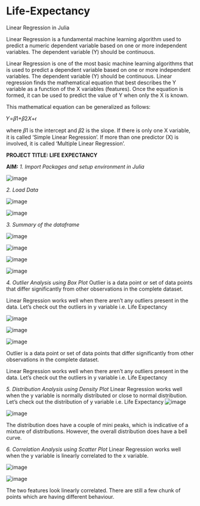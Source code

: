 # Life-Expectancy
Linear Regression in Julia

Linear Regression is a fundamental machine learning algorithm used to predict a numeric dependent variable based on one or more independent variables. The dependent variable (Y) should be continuous.

Linear Regression is one of the most basic machine learning algorithms that is used to predict a dependent variable based on one or more independent variables. The dependent variable (Y) should be continuous. Linear regression finds the mathematical equation that best describes the Y variable as a function of the X variables (features). Once the equation is formed, it can be used to predict the value of Y when only the X is known.

This mathematical equation can be generalized as follows:

𝑌=𝛽1+𝛽2𝑋+𝜖

where 𝛽1 is the intercept and 𝛽2 is the slope. If there is only one X variable, it is called ‘Simple Linear Regression’. If more than one predictor (X) is involved, it is called ‘Multiple Linear Regression’.

**PROJECT TITLE: LIFE EXPECTANCY**

**AIM:** _1. Import Packages and setup environment in Julia_

![image](https://user-images.githubusercontent.com/62717424/139497329-569cbb16-f121-43da-928a-d2c498f14996.png)

_2. Load Data_

![image](https://user-images.githubusercontent.com/62717424/139497430-7850b2da-4775-47a2-9915-a88f38958a7d.png)

![image](https://user-images.githubusercontent.com/62717424/139497504-5bc18d81-e516-4cdf-a358-eeedfc084fde.png)

_3. Summary of the dataframe_

![image](https://user-images.githubusercontent.com/62717424/139497603-916d19dd-b0e8-4b68-8b0e-f9e1ac3a8d8a.png)

![image](https://user-images.githubusercontent.com/62717424/139497808-d7e68283-bf6c-4725-aee7-e775746c0dee.png)

![image](https://user-images.githubusercontent.com/62717424/139497854-194d3407-32e8-41da-bc75-e79c4b0e499d.png)

![image](https://user-images.githubusercontent.com/62717424/139497923-46275985-b1bf-441d-99df-deb79c4f7430.png)

_4. Outlier Analysis using Box Plot_
Outlier is a data point or set of data points that differ significantly from other observations in the complete dataset.

Linear Regression works well when there aren’t any outliers present in the data. Let’s check out the outliers in y variable i.e. Life Expectancy

![image](https://user-images.githubusercontent.com/62717424/139498018-a8744c7b-b928-45e2-adfd-99b5ff04ceb5.png)

![image](https://user-images.githubusercontent.com/62717424/139498064-139047dc-747e-4f61-8fde-8cd25bed09ba.png)

![image](https://user-images.githubusercontent.com/62717424/139498249-ff9f26e9-54b4-43d5-beaf-6a15632aec3b.png)

Outlier is a data point or set of data points that differ significantly from other observations in the complete dataset.

Linear Regression works well when there aren’t any outliers present in the data. Let’s check out the outliers in y variable i.e. Life Expectancy

_5. Distribution Analysis using Density Plot_
Linear Regression works well when the y variable is normally distributed or close to normal distribution. Let’s check out the distribution of y variable i.e. Life Expectancy
![image](https://user-images.githubusercontent.com/62717424/139498382-68123bd3-7d00-4c47-ad13-18684a2ccaaa.png)

![image](https://user-images.githubusercontent.com/62717424/139498447-77dfcc76-4aa1-4a2f-89db-788aea4703d7.png)

The distribution does have a couple of mini peaks, which is indicative of a mixture of distributions. However, the overall distribution does have a bell curve.

_6. Correlation Analysis using Scatter Plot_
Linear Regression works well when the y variable is linearly correlated to the x variable.

![image](https://user-images.githubusercontent.com/62717424/139498531-3034725c-193b-4cd0-94f4-88bb0103ed27.png)

![image](https://user-images.githubusercontent.com/62717424/139498582-757183ce-33b8-4109-9b29-2dfd250bbbaf.png)

The two features look linearly correlated. There are still a few chunk of points which are having different behaviour.

